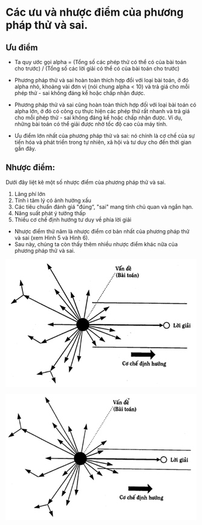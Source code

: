 Các ưu và nhược điểm của phương pháp thử và sai.
===============================================
Ưu điểm
-------
* Ta quy ước gọi alpha =
(Tổng số các phép thử có thể có của bài toán cho trước) / (Tổng số các lời giải có thể có của bài toán cho trước)
* Phương pháp thử và sai hoàn toàn thích hợp đổi với loại bài toán, ở đó alpha nhỏ,
khoảng vài đơn vị (nói chung alpha < 10) và trả giá cho mỗi phép thử - sai không
đáng kể hoặc chấp nhận được.

* Phương pháp thử và sai cũng hoàn toàn thích hợp đối với loại bài toán có alpha lớn, ở đó có công cụ thực hiện các phép thử rất nhanh và trả giá cho mỗi phép thử - sai không đáng kể hoặc chấp nhận được. Ví dụ, những bài toán có thể giải được nhờ tốc độ cao của máy tính.
* Ưu điểm lớn nhất của phương pháp thử và sai: nó chính là cơ chế của sự tiến hóa và phát triển trong tự nhiên, xã hội và tư duy cho đến thời gian gần đây.

Nhược điểm:
-----------
Dưới đây liệt kê một số nhược điểm của phương pháp thử và sai.

1. Lãng phí lớn
2. Tính ì tâm lý có ảnh hưởng xấu
3. Các tiêu chuẩn đánh giá "đúng“, "sai" mang tính chủ quan và ngắn hạn.
4. Năng suất phát ý tưởng thấp
5. Thiếu cơ chế định hướng tư duy về phía lời giải
  * Nhược điểm thứ năm là nhược điểm cơ bản nhất của phương pháp thử và sai (xem Hình 5 và Hình 6).
  * Sau này, chúng ta còn thấy thêm nhiều nhược điểm khác nữa của phương pháp thử và sai.

![](images/ch2/oriented.png)

![](images/ch2/oriented-2.png)
